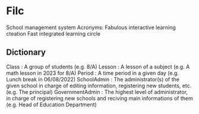# Filc
School management system
Acronyms:
Fabulous interactive learning cteation
Fast integrated learning circle


## Dictionary
Class : A group of students (e.g. 8/A)
Lesson : A lesson of a subject (e.g. A math lesson in 2023 for 8/A)
Period : A time period in a given day (e.g. Lunch break in 06/08/2022)
SchoolAdmin : The administrator(s) of the given school in charge of editing information, registering new students, etc. (e.g. The principal)
GovernmentAdmin : The highest level of administrator, in charge of registering new schools and reciving main informations of them (e.g. Head of Education Department)

